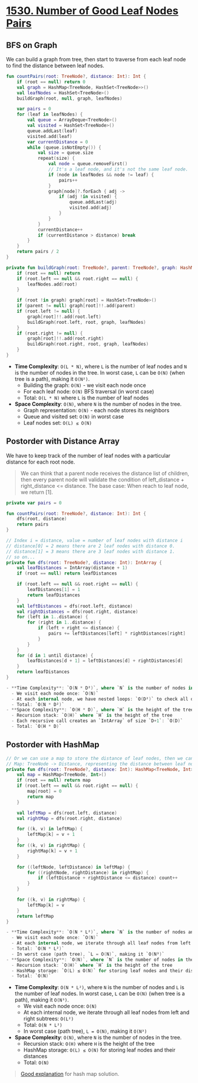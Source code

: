 # [1530. Number of Good Leaf Nodes Pairs](https://leetcode.com/problems/number-of-good-leaf-nodes-pairs/description/)

## BFS on Graph
We can build a graph from tree, then start to traverse from each leaf node to find the distance between leaf nodes.

```kotlin
fun countPairs(root: TreeNode?, distance: Int): Int {
    if (root == null) return 0
    val graph = HashMap<TreeNode, HashSet<TreeNode>>()
    val leafNodes = HashSet<TreeNode>()
    buildGraph(root, null, graph, leafNodes)

    var pairs = 0
    for (leaf in leafNodes) {
        val queue = ArrayDeque<TreeNode>()
        val visited = HashSet<TreeNode>()
        queue.addLast(leaf)
        visited.add(leaf)
        var currentDistance = 0
        while (queue.isNotEmpty()) {
            val size = queue.size
            repeat(size) {
                val node = queue.removeFirst()
                // It's a leaf node, and it's not the same leaf node.
                if (node in leafNodes && node != leaf) {
                    pairs++
                }
                graph[node]?.forEach { adj ->
                    if (adj !in visited) {
                        queue.addLast(adj)
                        visited.add(adj)
                    }
                }
            }   
            currentDistance++
            if (currentDistance > distance) break
        }
    }
    return pairs / 2
}

private fun buildGraph(root: TreeNode?, parent: TreeNode?, graph: HashMap<TreeNode, HashSet<TreeNode>>, leafNodes: HashSet<TreeNode>) {
    if (root == null) return
    if (root.left == null && root.right == null) {
        leafNodes.add(root)
    }

    if (root !in graph) graph[root] = HashSet<TreeNode>()
    if (parent != null) graph[root]!!.add(parent)
    if (root.left != null) {
        graph[root]!!.add(root.left)
        buildGraph(root.left, root, graph, leafNodes)
    }
    if (root.right != null) {
        graph[root]!!.add(root.right)
        buildGraph(root.right, root, graph, leafNodes)
    } 
}
```

- **Time Complexity**: `O(L * N)`, where `L` is the number of leaf nodes and `N` is the number of nodes in the tree. In worst case, `L` can be `O(N)` (when tree is a path), making it `O(N²)`.
  - Building the graph: `O(N)` - we visit each node once
  - For each leaf node: `O(N)` BFS traversal (in worst case)
  - Total: `O(L * N)` where `L` is the number of leaf nodes
- **Space Complexity**: `O(N)`, where `N` is the number of nodes in the tree.
  - Graph representation: `O(N)` - each node stores its neighbors
  - Queue and visited set: `O(N)` in worst case
  - Leaf nodes set: `O(L) ≤ O(N)`

## Postorder with Distance Array
We have to keep track of the number of leaf nodes with a particular distance for each root node.

> We can think that a parent node receives the distance list of children, then every parent node will validate the condition of left_distance + right_distance <= distance. The base case: When reach to leaf node, we return [1].

```kotlin
private var pairs = 0

fun countPairs(root: TreeNode?, distance: Int): Int {
    dfs(root, distance)
    return pairs
}

// Index i = distance, value = number of leaf nodes with distance i
// distance[0] = 2 means there are 2 leaf nodes with distance 0.
// distance[1] = 3 means there are 3 leaf nodes with distance 1.
// so on... 
private fun dfs(root: TreeNode?, distance: Int): IntArray {
    val leafDistances = IntArray(distance + 1)
    if (root == null) return leafDistances

    if (root.left == null && root.right == null) {
        leafDistances[1] = 1
        return leafDistances
    }
    val leftDistances = dfs(root.left, distance)
    val rightDistances = dfs(root.right, distance)
    for (left in 1..distance) {
        for (right in 1..distance) {
            if (left + right <= distance) {
                pairs += leftDistances[left] * rightDistances[right]
            }
        }
    }
    for (d in 1 until distance) {
        leafDistances[d + 1] = leftDistances[d] + rightDistances[d]
    }
    return leafDistances
}

- **Time Complexity**: `O(N * D²)`, where `N` is the number of nodes in the tree and `D` is the distance.
  - We visit each node once: `O(N)`
  - At each internal node, we have nested loops: `O(D²)` to check all distance combinations
  - Total: `O(N * D²)`
- **Space Complexity**: `O(H * D)`, where `H` is the height of the tree and `D` is the distance.
  - Recursion stack: `O(H)` where `H` is the height of the tree
  - Each recursive call creates an `IntArray` of size `D+1`: `O(D)`
  - Total: `O(H * D)`
```

## Postorder with HashMap
```kotlin
// Or we can use a map to store the distance of leaf nodes, then we can calculate the distance of leaf nodes from root node by postorder traversal.
// Map: TreeNode -> Distance, representing the distance between leaf node and root node.
private fun dfs(root: TreeNode?, distance: Int): HashMap<TreeNode, Int> {
    val map = HashMap<TreeNode, Int>()
    if (root == null) return map
    if (root.left == null && root.right == null) {
        map[root] = 0
        return map
    }

    val leftMap = dfs(root.left, distance)
    val rightMap = dfs(root.right, distance)

    for ((k, v) in leftMap) {
        leftMap[k] = v + 1
    }
    for ((k, v) in rightMap) {
        rightMap[k] = v + 1
    }

    for ((leftNode, leftDistance) in leftMap) {
        for ((rightNode, rightDistance) in rightMap) {
            if (leftDistance + rightDistance <= distance) count++
        }
    }

    for ((k, v) in rightMap) {
        leftMap[k] = v
    }
    return leftMap
}

- **Time Complexity**: `O(N * L²)`, where `N` is the number of nodes and `L` is the number of leaf nodes. In worst case, `L` can be `O(N)` (when tree is a path), making it `O(N³)`.
  - We visit each node once: `O(N)`
  - At each internal node, we iterate through all leaf nodes from left and right subtrees: `O(L²)`
  - Total: `O(N * L²)`
  - In worst case (path tree), `L = O(N)`, making it `O(N³)`
- **Space Complexity**: `O(N)`, where `N` is the number of nodes in the tree.
  - Recursion stack: `O(H)` where `H` is the height of the tree
  - HashMap storage: `O(L) ≤ O(N)` for storing leaf nodes and their distances
  - Total: `O(N)`
```

- **Time Complexity**: `O(N * L²)`, where `N` is the number of nodes and `L` is the number of leaf nodes. In worst case, `L` can be `O(N)` (when tree is a path), making it `O(N³)`.
  - We visit each node once: `O(N)`
  - At each internal node, we iterate through all leaf nodes from left and right subtrees: `O(L²)`
  - Total: `O(N * L²)`
  - In worst case (path tree), `L = O(N)`, making it `O(N³)`
- **Space Complexity**: `O(N)`, where `N` is the number of nodes in the tree.
  - Recursion stack: `O(H)` where `H` is the height of the tree
  - HashMap storage: `O(L) ≤ O(N)` for storing leaf nodes and their distances
  - Total: `O(N)`

> [Good explanation](https://leetcode.cn/problems/number-of-good-leaf-nodes-pairs/solutions/347670/dfsshen-du-yi-ci-bian-li-python3-by-dz-lee/) for hash map solution.